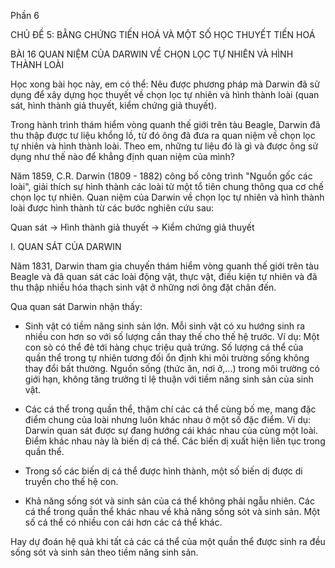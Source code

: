 Phần 6

CHỦ ĐỀ 5: BẰNG CHỨNG TIẾN HOÁ VÀ MỘT SỐ HỌC THUYẾT TIẾN HOÁ

BÀI 16 QUAN NIỆM CỦA DARWIN VỀ CHỌN LỌC TỰ NHIÊN VÀ HÌNH THÀNH LOÀI

Học xong bài học này, em có thể:
Nêu được phương pháp mà Darwin đã sử dụng để xây dựng học thuyết về chọn lọc tự nhiên và hình thành loài (quan sát, hình thành giả thuyết, kiểm chứng giả thuyết).

Trong hành trình thám hiểm vòng quanh thế giới trên tàu Beagle, Darwin đã thu thập được tư liệu khổng lồ, từ đó ông đã đưa ra quan niệm về chọn lọc tự nhiên và hình thành loài. Theo em, những tư liệu đó là gì và được ông sử dụng như thế nào để khẳng định quan niệm của mình?

Năm 1859, C.R. Darwin (1809 - 1882) công bố công trình "Nguồn gốc các loài", giải thích sự hình thành các loài từ một tổ tiên chung thông qua cơ chế chọn lọc tự nhiên. Quan niệm của Darwin về chọn lọc tự nhiên và hình thành loài được hình thành từ các bước nghiên cứu sau:

Quan sát → Hình thành giả thuyết → Kiểm chứng giả thuyết

I. QUAN SÁT CỦA DARWIN

Năm 1831, Darwin tham gia chuyến thám hiểm vòng quanh thế giới trên tàu Beagle và đã quan sát các loài động vật, thực vật, điều kiện tự nhiên và đã thu thập nhiều hóa thạch sinh vật ở những nơi ông đặt chân đến.

Qua quan sát Darwin nhận thấy:
- Sinh vật có tiềm năng sinh sản lớn. Mỗi sinh vật có xu hướng sinh ra nhiều con hơn so với số lượng cần thay thế cho thế hệ trước. Ví dụ: Một con sò có thể đẻ tới hàng chục triệu quả trứng. Số lượng cá thể của quần thể trong tự nhiên tương đối ổn định khi môi trường sống không thay đổi bất thường. Nguồn sống (thức ăn, nơi ở,...) trong môi trường có giới hạn, không tăng trưởng tỉ lệ thuận với tiềm năng sinh sản của sinh vật.

- Các cá thể trong quần thể, thậm chí các cá thể cùng bố mẹ, mang đặc điểm chung của loài nhưng luôn khác nhau ở một số đặc điểm. Ví dụ: Darwin quan sát được sự đang hướng cái khác nhau của cùng một loài. Điểm khác nhau này là biến dị cá thể. Các biến dị xuất hiện liên tục trong quần thể.

- Trong số các biến dị cá thể được hình thành, một số biến dị được di truyền cho thế hệ con.

- Khả năng sống sót và sinh sản của cá thể không phải ngẫu nhiên. Các cá thể trong quần thể khác nhau về khả năng sống sót và sinh sản. Một số cá thể có nhiều con cái hơn các cá thể khác.

Hay dự đoán hệ quả khi tất cả các cá thể của một quần thể được sinh ra đều sống sót và sinh sản theo tiềm năng sinh sản.